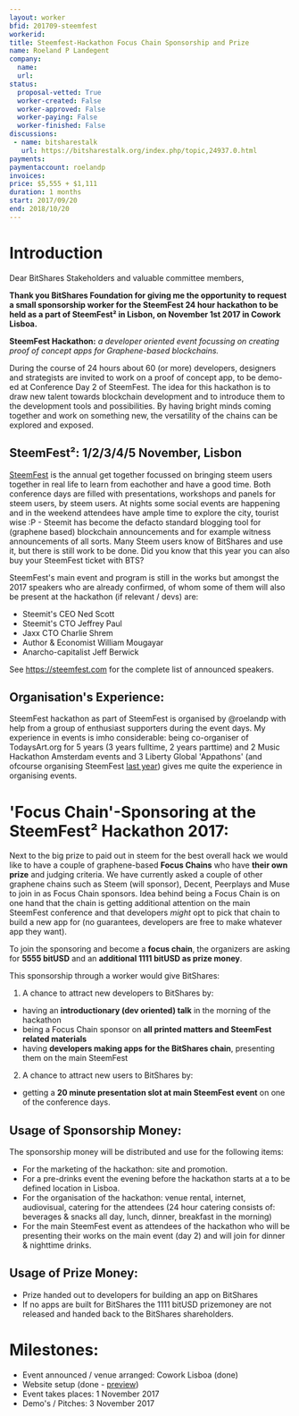 ```yaml
---
layout: worker
bfid: 201709-steemfest
workerid:
title: Steemfest-Hackathon Focus Chain Sponsorship and Prize
name: Roeland P Landegent
company:
  name:
  url:
status:
  proposal-vetted: True
  worker-created: False
  worker-approved: False
  worker-paying: False
  worker-finished: False
discussions:
 - name: bitsharestalk
   url: https://bitsharestalk.org/index.php/topic,24937.0.html
payments:
paymentaccount: roelandp
invoices:
price: $5,555 + $1,111
duration: 1 months
start: 2017/09/20
end: 2018/10/20
---
```

# Introduction

Dear BitShares Stakeholders and valuable committee members, 

**Thank you BitShares Foundation for giving me the opportunity to
request a small sponsorship worker for the SteemFest 24 hour hackathon
to be held as a part of SteemFest² in Lisbon, on November 1st 2017 in
Cowork Lisboa.**

**SteemFest Hackathon:** _a developer oriented event focussing on
creating proof of concept apps for Graphene-based blockchains._

During the course of 24 hours about 60 (or more) developers, designers
and strategists are invited to work on a proof of concept app, to be
demo-ed at Conference Day 2 of SteemFest. The idea for this hackathon is
to draw new talent towards blockchain development and to introduce them
to the development tools and possibilities. By having bright minds
coming together and work on something new, the versatility of the chains
can be explored and exposed. 

## SteemFest²: 1/2/3/4/5 November, Lisbon

[SteemFest](https://steemfest.com) is the annual get together focussed
on bringing steem users together in real life to learn from eachother
and have a good time. Both conference days are filled with
presentations, workshops and panels for steem users, by steem users. At
nights some social events are happening and in the weekend attendees
have ample time to explore the city, tourist wise :P - Steemit has
become the defacto standard blogging tool for (graphene based)
blockchain announcements and for example witness announcements of all
sorts. Many Steem users know of BitShares and use it, but there is still
work to be done. Did you know that this year you can also buy your
SteemFest ticket with BTS? 

SteemFest's main event and program is still in the works but amongst the
2017 speakers who are already confirmed, of whom some of them will also
be present at the hackathon (if relevant / devs) are: 
- Steemit's CEO Ned Scott
- Steemit's CTO Jeffrey Paul
- Jaxx CTO Charlie Shrem
- Author & Economist William Mougayar
- Anarcho-capitalist Jeff Berwick

See https://steemfest.com for the complete list of announced speakers. 

## Organisation's Experience: 

SteemFest hackathon as part of SteemFest is organised by @roelandp with
help from a group of enthusiast supporters during the event days. My
experience in events is imho considerable: being co-organiser of
TodaysArt.org for 5 years (3 years fulltime, 2 years parttime) and 2
Music Hackathon Amsterdam events and 3 Liberty Global 'Appathons' (and
ofcourse organising SteemFest [last year](https://steemfest.salon.io))
gives me quite the experience in organising events.

# 'Focus Chain'-Sponsoring at the SteemFest² Hackathon 2017:

Next to the big prize to paid out in steem for the best overall hack we
would like to have a couple of graphene-based **Focus Chains** who have
**their own prize** and judging criteria. We have currently asked a
couple of other graphene chains such as Steem (will sponsor), Decent,
Peerplays and Muse to join in as Focus Chain sponsors. Idea behind being
a Focus Chain is on one hand that the chain is getting additional
attention on the main SteemFest conference and that developers _might_ opt to pick
that chain to build a new app for (no guarantees, developers are free to
make whatever app they want). 

To join the sponsoring and become a **focus chain**, the organizers are
asking for **5555 bitUSD** and an **additional 1111 bitUSD as prize
money**.
 
This sponsorship through a worker would give BitShares: 

1. A chance to attract new developers to BitShares by:
 - having an **introductionary (dev oriented) talk** in the morning of the hackathon
 - being a Focus Chain sponsor on **all printed matters and SteemFest related materials** 
 - having **developers making apps for the BitShares chain**, presenting them on the main SteemFest
2. A chance to attract new users to BitShares by:
 - getting a **20 minute presentation slot at main SteemFest event** on one of the conference days.

## Usage of Sponsorship Money:
The sponsorship money will be distributed and use for the following items:
- For the marketing of the hackathon: site and promotion. 
- For a pre-drinks event the evening before the hackathon starts at a to be defined location in Lisboa. 
- For the organisation of the hackathon: venue rental, internet,
  audiovisual, catering for the attendees (24 hour catering consists of:
  beverages & snacks all day, lunch, dinner, breakfast in the morning)
- For the main SteemFest event as attendees of the hackathon who will be presenting their works on the
  main event (day 2) and will join for dinner & nighttime drinks. 

## Usage of Prize Money:

- Prize handed out to developers for building an app on BitShares
- If no apps are built for BitShares the 1111 bitUSD prizemoney are not
  released and handed back to the BitShares shareholders.

# Milestones:
- Event announced / venue arranged: Cowork Lisboa (done)
- Website setup (done - [preview](https://steemfest.devpost.com/?preview_token=SA4VTZQ33zpM0lpEjI6HqMdS746Vf%2BaDVvcJMNzYqPk%3D))
- Event takes places: 1 November 2017
- Demo's / Pitches: 3 November 2017
